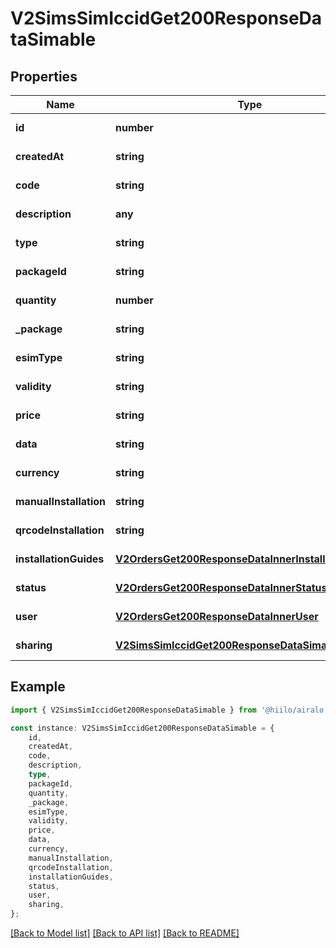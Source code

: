 # V2SimsSimIccidGet200ResponseDataSimable


## Properties

Name | Type | Description | Notes
------------ | ------------- | ------------- | -------------
**id** | **number** |  | [default to undefined]
**createdAt** | **string** |  | [default to undefined]
**code** | **string** |  | [default to undefined]
**description** | **any** |  | [default to undefined]
**type** | **string** |  | [default to undefined]
**packageId** | **string** |  | [default to undefined]
**quantity** | **number** |  | [default to undefined]
**_package** | **string** |  | [default to undefined]
**esimType** | **string** |  | [default to undefined]
**validity** | **string** |  | [default to undefined]
**price** | **string** |  | [default to undefined]
**data** | **string** |  | [default to undefined]
**currency** | **string** |  | [default to undefined]
**manualInstallation** | **string** |  | [default to undefined]
**qrcodeInstallation** | **string** |  | [default to undefined]
**installationGuides** | [**V2OrdersGet200ResponseDataInnerInstallationGuides**](V2OrdersGet200ResponseDataInnerInstallationGuides.md) |  | [default to undefined]
**status** | [**V2OrdersGet200ResponseDataInnerStatus**](V2OrdersGet200ResponseDataInnerStatus.md) |  | [default to undefined]
**user** | [**V2OrdersGet200ResponseDataInnerUser**](V2OrdersGet200ResponseDataInnerUser.md) |  | [default to undefined]
**sharing** | [**V2SimsSimIccidGet200ResponseDataSimableSharing**](V2SimsSimIccidGet200ResponseDataSimableSharing.md) |  | [default to undefined]

## Example

```typescript
import { V2SimsSimIccidGet200ResponseDataSimable } from '@hiilo/airalo';

const instance: V2SimsSimIccidGet200ResponseDataSimable = {
    id,
    createdAt,
    code,
    description,
    type,
    packageId,
    quantity,
    _package,
    esimType,
    validity,
    price,
    data,
    currency,
    manualInstallation,
    qrcodeInstallation,
    installationGuides,
    status,
    user,
    sharing,
};
```

[[Back to Model list]](../README.md#documentation-for-models) [[Back to API list]](../README.md#documentation-for-api-endpoints) [[Back to README]](../README.md)
